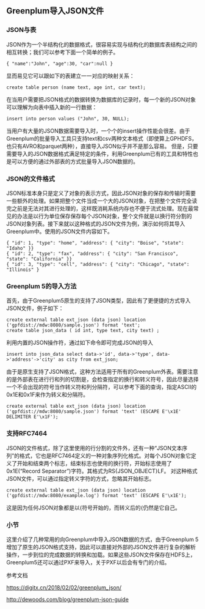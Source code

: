 ## Greenplum导入JSON文件

### JSON与表

JSON作为一个半结构化的数据格式，很容易实现与结构化的数据库表结构之间的相互转换；我们可以参考下面一个简单的例子。

```
{ "name":"John", "age":30, "car":null }
```

显而易见它可以跟如下的表建立一一对应的映射关系：

```
create table person (name text, age int, car text);
```

在当用户需要把JSON格式的数据转换为数据库的记录时，每一个新的JSON对象可以理解为向表中插入新的一行数据：

```
insert into person values ("John", 30, NULL);
```

当用户有大量的JSON数据需要导入时，一个个的insert操作性能会很差。由于Greenplum的批量导入工具只支持text和csv两种文本格式（即使算上GPHDFS，也只有AVRO和parquet两种），直接导入JSON似乎并不是那么容易。 但是，只要需要导入的JSON数据格式满足特定的条件，利用Greenplum已有的工具和特性也是可以方便的通过外部表的方式批量导入JSON数据的。

### JSON的文件格式

JSON标准本身只是定义了对象的表示方式，因此JSON对象的保存和传输时需要一些额外的处理。如果把整个文件当成一个大的JSON对象，在把整个文件完全读完之前是无法对其进行处理的，这样既消耗系统内存也不便于流式处理。现在最常见的办法是以行为单位保存保存每个JSON对象，整个文件就是以换行符分割的JSON对象列表。接下来就以这种格式的JSON文件为例，演示如何将其导入Greenplum中。使用的JSON文件内容如下。

```
{ "id": 1, "type": "home", "address": { "city": "Boise", "state": "Idaho" }}
{ "id": 2, "type": "fax", "address": { "city": "San Francisco", "state": "California" }}
{ "id": 3, "type": "cell", "address": { "city": "Chicago", "state": "Illinois" }
```



### Greenplum 5的导入方法

首先，由于Greenplum5原生的支持了JSON类型，因此有了更便捷的方式导入JSON文件，例子如下：

```
create external table ext_json (data json) location ('gpfdist://mdw:8080/sample.json') format 'text';
create table json_data ( id int, type text, city text) ;
```

利用内置的JSON操作符，通过如下命令即可完成JSON的导入

```
insert into json_data select data->'id', data->'type', data->'address'->'city' as city from ext_json;
```

由于是原生支持了JSON格式，这种方法适用于所有的Greenplum外表。需要注意的是外部表在进行行和列的切割是，会检查指定的换行和转义符号，因此尽量选择一个不会出现的符号当作转义符和列分隔符，可以参考下面的查询，指定ASCII的0x1E和0x1F来作为转义和分隔符。

```
create external table ext_json (data json) location ('gpfdist://mdw:8080/sample.json') format 'text' (ESCAPE E'\x1E' DELIMITER E'\x1F');
```

### 支持RFC7464

JSON的文件格式，除了这里使用的行分割的文件外，还有一种“JSON文本序列”的格式，它也是RFC7464定义的一种对象序列化格式。对每个JSON对象它定义了开始和结束两个标志，结束标志也使用的换行符，开始标志使用了0x1E(“Record Separator”)字符。其格式为RS{JSON_OBJECT}LF。 对这种格式JSON文件，可以通过指定转义字符的方式，忽略其开始标志。

```
create external table ext_json (data json) location ('gpfdist://mdw:8080/example.log') format 'text' (ESCAPE E'\x1E');
```

这是因为任何JSON对象都是以{符号开始的，而转义后的{仍然是它自己。

### 小节

这里介绍了几种常用的向Greenplum中导入JSON数据的方式，由于Greenplum 5增加了原生的JSON格式支持，因此可以直接对外部的JSON文件进行复杂的解析操作，一步到位的完成数据的转换和加载。如果这些JSON文件保存在HDFS上，Greenplum5还可以通过PXF来导入，关于PXF以后会有专门的介绍。

  





参考文档

https://digitx.cn/2018/02/02/greenplum_json/

http://dewoods.com/blog/greenplum-json-guide